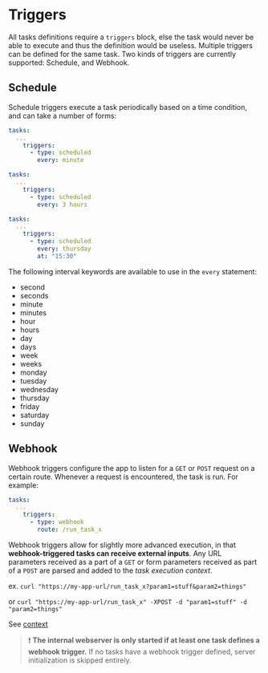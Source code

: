 # Triggers

All tasks definitions require a `triggers` block, else the task would never be able to execute and thus the definition would be useless. Multiple triggers can be defined for the same task. Two kinds of triggers are currently supported: Schedule, and Webhook.

## Schedule

Schedule triggers execute a task periodically based on a time condition, and can take a number of forms:

```yaml
tasks:
  ...
    triggers:
      - type: scheduled
        every: minute
```

```yaml
tasks:
  ...
    triggers:
      - type: scheduled
        every: 3 hours
```

```yaml
tasks:
  ...
    triggers:
      - type: scheduled
        every: thursday
        at: "15:30"
```

The following interval keywords are available to use in the `every` statement:


* second
* seconds
* minute
* minutes
* hour
* hours
* day
* days
* week
* weeks
* monday
* tuesday
* wednesday
* thursday
* friday
* saturday
* sunday

## Webhook

Webhook triggers configure the app to listen for a `GET` or `POST` request on a certain route. Whenever a request is encountered, the task is run. For example:
 
```yaml
tasks:
  ...
    triggers:
      - type: webhook
        route: /run_task_x
``` 
 
Webhook triggers allow for slightly more advanced execution, in that **webhook-triggered tasks can receive external inputs**. Any URL parameters received as a part of a `GET` or form parameters received as part of a `POST` are parsed and added to the _task execution context_. 

ex. `curl "https://my-app-url/run_task_x?param1=stuff&param2=things"`

or `curl "https://my-app-url/run_task_x" -XPOST -d "param1=stuff" -d "param2=things"`

See [context](context.md)

> :exclamation: **The internal webserver is only started if at least one task defines a webhook trigger.** If no tasks have a webhook trigger defined, server initialization is skipped entirely.
